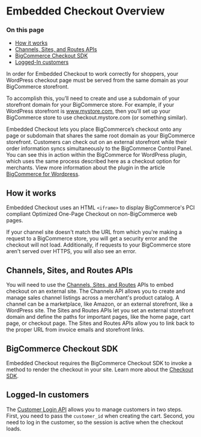 # Embedded Checkout Overview 

<div class="otp" id="no-index">

### On this page
- [How it works](#how-it-works)
- [Channels, Sites, and Routes APIs](#channels-sites-and-routes-apis)
- [BigCommerce Checkout SDK](#bigcommerce-checkout-sdk)
- [Logged-In customers](#logged-in-customers)

</div>

In order for Embedded Checkout to work correctly for shoppers, your WordPress checkout page must be served from the same domain as your BigCommerce storefront.

To accomplish this, you’ll need to create and use a subdomain of your storefront domain for your BigCommerce store. For example, if your WordPress storefront is www.mystore.com, then you’ll set up your BigCommerce store to use checkout.mystore.com (or something similar).

Embedded Checkout lets you place BigCommerce’s checkout onto any page or subdomain that shares the same root domain as your BigCommerce storefront. Customers can check out on an external storefront while their order information syncs simultaneously to the BigCommerce Control Panel. You can see this in action within the BigCommerce for WordPress plugin, which uses the same process described here as a checkout option for merchants. View more information about the plugin in the article [BigCommerce for Wordpress](https://developer.bigcommerce.com/bigcommerce-for-wordpress/getting-started/introduction).

<a id="how-it-works"></a>

## How it works

Embedded Checkout uses an HTML `<iframe>` to display BigCommerce's PCI compliant Optimized One-Page Checkout on non-BigCommerce web pages.

If your channel site doesn't match the URL from which you're making a request to a BigCommerce store, you will get a security error and the checkout will not load. Additionally, if requests to your BigCommerce store aren't served over HTTPS, you will also see an error.

<a id="channels-sites-and-routes-apis"></a>

## Channels, Sites, and Routes APIs

You will need to use the [Channels, Sites, and Routes](https://developer.bigcommerce.com/api-reference/cart-checkout/channels-listings-api) APIs to embed checkout on an external site. The Channels API allows you to create and manage sales channel listings across a merchant's product catalog. A channel can be a marketplace, like Amazon, or an external storefront, like a WordPress site. The Sites and Routes APIs let you set an external storefront domain and define the paths for important pages, like the home page, cart page, or checkout page. The Sites and Routes APIs allow you to link back to the proper URL from invoice emails and storefront links.

<a id="bigcommerce-checkout-sdk"></a>

## BigCommerce Checkout SDK

Embedded Checkout requires the BigCommerce Checkout SDK to invoke a method to render the checkout in your site. Learn more about the [Checkout SDK](https://developer.bigcommerce.com/api-docs/cart-and-checkout/checkout-sdk).

<a id="embedded-logged-in-customers"></a>

## Logged-In customers

The [Customer Login API](https://developer.bigcommerce.com/api-docs/customers/customer-login-api) allows you to manage customers in two steps. First, you need to pass the `customer_id` when creating the cart. Second, you need to log in the customer, so the session is active when the checkout loads.
